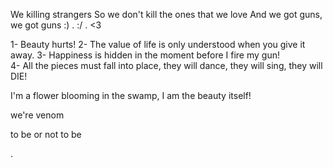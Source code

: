 We killing strangers
So we don't kill the ones that we love
     And we got guns, we got guns
:)
.
:/
.
<3

1- Beauty hurts!
2- The value of life is only understood when you give it away.
3- Happiness is hidden in the moment before I fire my gun!                    
4- All the pieces must fall into place, they will dance, they will sing, they will DIE! 
                    
I'm a flower blooming in the swamp, I am the beauty itself!


we're venom

to be or not to be 


.
